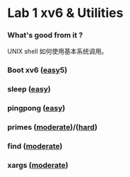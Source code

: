 # Lab 1 xv6 & Utilities

### What's good from it ?

UNIX shell 如何使用基本系统调用。

### Boot xv6 ([easy](https://pdos.csail.mit.edu/6.S081/2020/labs/guidance.html)5)



### sleep ([easy](https://pdos.csail.mit.edu/6.S081/2020/labs/guidance.html))

### pingpong ([easy](https://pdos.csail.mit.edu/6.S081/2020/labs/guidance.html))

### primes ([moderate](https://pdos.csail.mit.edu/6.S081/2020/labs/guidance.html))/([hard](https://pdos.csail.mit.edu/6.S081/2020/labs/guidance.html))

### find ([moderate](https://pdos.csail.mit.edu/6.S081/2020/labs/guidance.html))

### xargs ([moderate](https://pdos.csail.mit.edu/6.S081/2020/labs/guidance.html))

